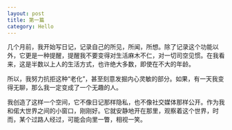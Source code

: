 ```yaml
---
layout: post
title: 第一篇
category: Hello
---
```


几个月前，我开始写日记，记录自己的所见，所闻，所想。除了记录这个功能以外，它更是一种提醒，提醒我不要变得对生活麻木不仁，对一切司空见惯。在我看来，这是半数以上人的生活方式，也许绝大多数，即使在不大的年龄。

所以，我努力抗拒这种“老化”，甚至刻意发掘内心灵敏的部分。如果，有一天我变得无聊，那么我一定变成了一个无趣的人。

我创造了这样一个空间，它不像日记那样隐私，也不像社交媒体那样公开。作为我和偌大世界之间的小窗口，刚刚好。它就安静地开在那里，观察着这个世界，时而，某个过路人经过，可能会向里一瞥，相视一笑。
